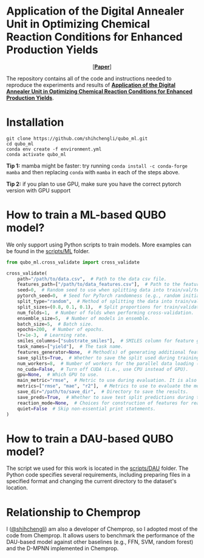 # Application of the Digital Annealer Unit in Optimizing Chemical Reaction Conditions for Enhanced Production Yields
<p align="center"> [<b><a href="https://arxiv.org/abs/2407.17485">Paper</a></b>]

The repository contains all of the code and instructions needed to reproduce the experiments and results of **[Application of the Digital Annealer Unit in Optimizing Chemical Reaction Conditions for Enhanced Production Yields](https://arxiv.org/abs/2407.17485)**.

# Installation
```
git clone https://github.com/shihchengli/qubo_ml.git
cd qubo_ml
conda env create -f environment.yml
conda activate qubo_ml
```
**Tip 1:** mamba might be faster: try running `conda install -c conda-forge mamba` and then replacing `conda` with `mamba` in each of the steps above.

**Tip 2:** if you plan to use GPU, make sure you have the correct pytorch version with GPU support

# How to train a ML-based QUBO model?
We only support using Python scripts to train models. More examples can be found in the [scripts/ML](https://github.com/shihchengli/qubo_ml/tree/main/scripts/ML) folder.
```python
from qubo_ml.cross_validate import cross_validate

cross_validate(
    path="/path/to/data.csv",  # Path to the data csv file.
    features_path=["/path/to/data_features.csv"],  # Path to the features csv file(s).
    seed=0,  # Random seed to use when splitting data into train/val/test sets.
    pytorch_seed=0,  # Seed for PyTorch randomness (e.g., random initial weights).
    split_type="random",  # Method of splitting the data into train/val/test. Currently, 'cv', 'random', and 'scaffold_balanced' are supported.
    split_sizes=(0.8, 0.1, 0.1),  # Split proportions for train/validation/test sets.
    num_folds=1,  # Number of folds when performing cross-validation.
    ensemble_size=5,  # Number of models in ensemble.
    batch_size=5,  # Batch size.
    epochs=200,  # Number of epochs.
    lr=1e-3,  # Learning rate.
    smiles_columns=["substrate_smiles"],  # SMILES column for feature generation.
    task_names=["yield"],  # The task name.
    features_generator=None,  # Method(s) of generating additional features. Currently, 'MACCS', 'Avalon', and 'ECFP4' are supported.
    save_splits=True,  # Whether to save the split used during training.
    num_workers=8,  # Number of workers for the parallel data loading (0 means sequential).
    no_cuda=False,  # Turn off CUDA (i.e., use CPU instead of GPU).
    gpu=None,  # Which GPU to use.
    main_metric="rmse",  # Metric to use during evaluation. It is also used with the validation set for early stopping.
    metrics=["rmse", "mae", "r2"],  # Metrics to use to evaluate the model. Not used for early stopping.
    save_dir="/path/to/save_dir",  # Directory to save the results.
    save_preds=True,  # Whether to save test split predictions during training.
    reaction_mode=None,  # Choices for construction of features for reactions (e.g., reac_prod, reac_only, prod_only, diff_only, reac_diff, prod_diff).
    quiet=False  # Skip non-essential print statements.
)
```
# How to train a DAU-based QUBO model?

The script we used for this work is located in the [scripts/DAU](https://github.com/shihchengli/qubo_ml/tree/main/scripts/DAU) folder. The Python code specifies several requirements, including preparing files in a specified format and changing the current directory to the dataset's location.


# Relationship to Chemprop
I ([@shihchengli](https://github.com/shihchengli)) am also a developer of Chemprop, so I adopted most of the code from Chemprop. It allows users to benchmark the performance of the DAU-based model against other baselines (e.g., FFN, SVM, random forest) and the D-MPNN implemented in Chemprop.
